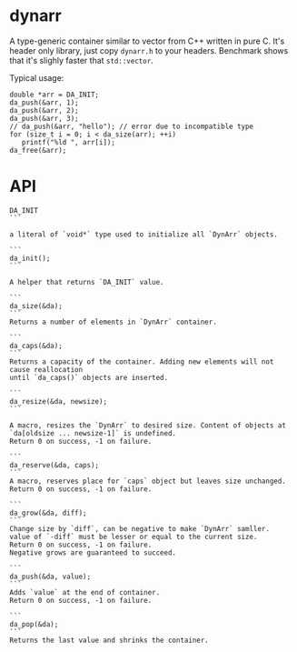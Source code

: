 # dynarr
A type-generic container similar to vector from C++ written in pure C.
It's header only library, just copy `dynarr.h` to your headers.
Benchmark shows that it's slighly faster that `std::vector`.

Typical usage:
```
double *arr = DA_INIT;
da_push(&arr, 1);
da_push(&arr, 2);
da_push(&arr, 3);
// da_push(&arr, "hello"); // error due to incompatible type
for (size_t i = 0; i < da_size(arr); ++i)
   printf("%ld ", arr[i]);
da_free(&arr);
```

# API

````
DA_INIT
```

a literal of `void*` type used to initialize all `DynArr` objects.

```
da_init();
```

A helper that returns `DA_INIT` value.

```
da_size(&da);
```
Returns a number of elements in `DynArr` container.

```
da_caps(&da);
```
Returns a capacity of the container. Adding new elements will not cause reallocation
until `da_caps()` objects are inserted.

```
da_resize(&da, newsize);
```

A macro, resizes the `DynArr` to desired size. Content of objects at `da[oldsize ... newsize-1]` is undefined.
Return 0 on success, -1 on failure.

```
da_reserve(&da, caps);
```
A macro, reserves place for `caps` object but leaves size unchanged.
Return 0 on success, -1 on failure.

```
da_grow(&da, diff);
```
Change size by `diff`, can be negative to make `DynArr` samller.
value of `-diff` must be lesser or equal to the current size.
Return 0 on success, -1 on failure.
Negative grows are guaranteed to succeed.

```
da_push(&da, value);
```
Adds `value` at the end of container.
Return 0 on success, -1 on failure.

```
da_pop(&da);
```
Returns the last value and shrinks the container.

